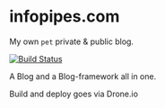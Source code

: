 infopipes.com
=============

My own `pet` private &amp; public blog. 

[![Build Status](https://drone.io/github.com/docstream/toolkit/status.png)](https://drone.io/github.com/docstream/toolkit/latest)


A Blog and a Blog-framework all in one.

Build and deploy goes via Drone.io
